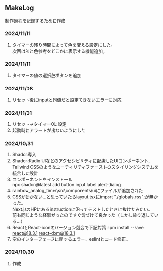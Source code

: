 ## MakeLog

制作過程を記録するために作成

### 2024/11/11

1. タイマーの残り時間によって色を変える設定にした。  
   次回は％と色参考をどこかに表示する機能追加。

### 2024/11/11

1. タイマーの値の選択肢ボタンを追加

### 2024/11/08

1. リセット後にinputと同値だと設定できないエラーに対応

### 2024/11/01

1. リセット→タイマー0に設定
2. 起動時にアラートが出ないようにした

### 2024/10/31

1. Shadcn導入
2. Shadcn:Radix UIなどのアクセシビリティに配慮したUIコンポーネント,  
   Tailwind CSSのようなユーティリティファーストのスタイリングシステムを統合した設計
3. コンポーネントをインストール  
   npx shadcn@latest add button input label alert-dialog
4. rainbow_analog_timer\src\components\uiにファイルが追加された
5. CSSが効かない…と思っていたらlayout.tsxにimport "./globals.css";が無かった。  
   Next.jsのHPにあるinstructionに沿ってテストしたときに抜けたみたい。  
   前も同じような経験がったのですぐ気づけて良かった（しかし繰り返している…）
6. ReactとReact-iconのバージョン競合で下記対策
   npm install --save react@18.3.1 react-dom@18.3.1
7. 空のインターフェースに関するエラー。eslintとコード修正。

### 2024/10/30

1. 作成
